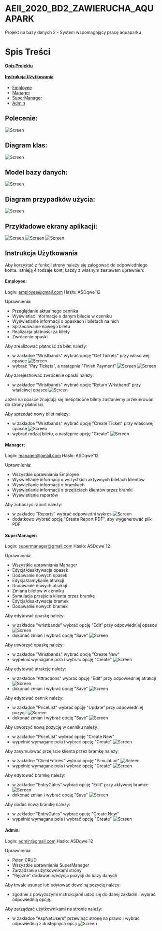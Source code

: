 ﻿# AEII_2020_BD2_ZAWIERUCHA_AQUAPARK
Projekt na bazy danych 2 - System wspomagający pracę aquaparku

# Spis Treści
#### [Opis Projektu](https://github.com/PawZawDev/AEII_2020_BD2_ZAWIERUCHA_AQUAPARK/blob/master/README.md#polecenie)
#### [Instrukcja Użytkowania](https://github.com/PawZawDev/AEII_2020_BD2_ZAWIERUCHA_AQUAPARK/blob/master/README.md#instrukcja-u%C5%BCytkowania)
- [Employee](https://github.com/PawZawDev/AEII_2020_BD2_ZAWIERUCHA_AQUAPARK/blob/master/README.md#employee)
- [Manager](https://github.com/PawZawDev/AEII_2020_BD2_ZAWIERUCHA_AQUAPARK/blob/master/README.md#manager)
- [SuperManager](https://github.com/PawZawDev/AEII_2020_BD2_ZAWIERUCHA_AQUAPARK/blob/master/README.md#supermanager)
- [Admin](https://github.com/PawZawDev/AEII_2020_BD2_ZAWIERUCHA_AQUAPARK/blob/master/README.md#admin)

## Polecenie:
![Screen](documentation/Polecenie.jpg)


## Diagram klas:

![Screen](documentation/Classes.png)

## Model bazy danych:

![Screen](documentation/DatabaseModel.png)

## Diagram przypadków użycia:

![Screen](documentation/UseCase.jpg)

## Przykładowe ekrany aplikacji:

![Screen](documentation/Landing.png)
![Screen](documentation/Login.png)
![Screen](documentation/Wristbands.png)



## Instrukcja Użytkowania

Aby korzystać z funkcji strony należy się zalogować do odpowiedniego konta.
Istnieją 4 rodzaje kont, każdy z własnym zestawem uprawnień:

#### Employee:
Login: employee@gmail.com
Hasło: ASDqwe`12

Uprawnienia:
- Przeglądanie aktualnego cennika
- Wyświetlać informacje o danym bilecie w cenniku
- Wyświetlanie informacji o opaskach i biletach na nich
- Sprzedawanie nowego biletu
- Realizacja płatności za bilety
- Zwrócenie opaski

Aby zrealizować płatność za bilet należy:
- w zakładce "Wristbands" wybrać opcję "Get Tickets" przy właściwej opasce
![Screen](documentation/get_ticket.png)
- wybrać "Pay Tickets", a następnie "Finish Payment"
![Screen](documentation/pay_tickets.png)
![Screen](documentation/finish_payment.png)

Aby zarejestrować zwrócenie opaski należy:
- w zakładce "Wristbands" wybrać opcję "Return Wristband" przy właściwej opasce
![Screen](documentation/return_wristband.png)

Jeżeli na opasce znajdują się nieopłacone bilety zostaniemy przekierowani do strony płatności.

Aby sprzedać nowy bilet należy:
- w zakładce "Wristbands" wybrać opcję "Create Ticket" przy właściwej opasce
![Screen](documentation/create_ticket.png)
- wybrać rodzaj biletu, a następnie opcję "Create"
![Screen](documentation/add_ticket.png)

#### Manager:
Login: manager@gmail.com
Hasło: ASDqwe`12

Uprawnienia:
- Wszystkie uprawniania Employee
- Wyświetlanie informacji o wszystkich aktywnych biletach klientów
- Wyświetlanie informacji o bramkach
- Wyświetlanie informacji o przejściach klientów przez bramki
- Wyświetlanie raportów

Aby zobaczyć raport należy:
- w zakładce "Reports" wybrać odpowiedni wykres
![Screen](documentation/report.png)
- dodatkowo wybrać opcję "Create Report PDF", aby wygenerować plik PDF

#### SuperManager:
Login: supermanager@gmail.com
Hasło: ASDqwe`12

Uprawnienia:
- Wszystkie uprawniania Manager
- Edycja/deaktywacja opasek
- Dodawanie nowych opasek
- Edycja/zamykanie atrakcji
- Dodawanie nowych atrakcji
- Zmiana biletów w cenniku
- Symulacja przejścia klienta przez bramkę
- Edycja/deaktywacja bramek
- Dodawanie  nowych bramek

Aby edytować opaskę należy:
- w zakładce "wristbands" wybrać opcję "Edit" przy odpowiedniej opasce
![Screen](documentation/supermanager_wristband.png)
- dokonać zmian i wybrać opcję "Save"
![Screen](documentation/edit_wristband.png)

Aby utworzyć opaskę należy:
- w zakładce "Wristbands" wybrać opcję "Create New"
- wypełnić wymagane pola i wybrać opcję "Create"
![Screen](documentation/create_wristband.png)

Aby edytować atrakcję należy:
- w zakładce "Attractions" wybrać opcję "Edit" przy odpowiedniej atrakcji
![Screen](documentation/supermanager_attractions.png)
- dokonać zmian i wybrać opcję "Save"
![Screen](documentation/edit_attraction.png)

Aby edytować cennik należy:
- w zakładce "PriceList" wybrać opcję "Update" przy odpowiedniej pozycji
![Screen](documentation/supermanager_pricelist.png)
- dokonać zmian i wybrać opcję "Save"
![Screen](documentation/edit_pricelist.png)

Aby utworzyć nową pozycję w cenniku należy:
- w zakładce "PriceList" wybrać opcję "Create New"
- wypełnić wymagane pola i wybrać opcję "Create"
![Screen](documentation/create_pricelist.png)

Aby zasymulować przejście klienta przez bramkę należy:
- w zakładce "ClientEntries" wybrać opcję "Simulation"
![Screen](documentation/supermanager_cliententries.png)
- wypełnić wymagane pola i wybrać opcję "Create"
![Screen](documentation/create_entry.png)

Aby edytować bramkę należy:
- w zakładce "EntryGates" wybrać opcję "Edit" przy aktywnej bramce
![Screen](documentation/supermanager_entrygates.png)
- dokonać zmian i wybrać opcję "Save"
![Screen](documentation/edit_entrygate.png)

Aby dodać nową bramkę należy:
- w zakładce "EntryGates" wybrać opcję "Create New"
- wypełnić wymagane pola i wybrać opcję "Create"
![Screen](documentation/create_entrygate.png)

#### Admin:
Login: admin@gmail.com
Hasło: ASDqwe`12

Uprawnienia:
- Pełen CRUD
- Wszystkie uprawnienia SuperManager
- Zarządzanie użytkownikami strony
- "Ręczne" dodawanie/edycja pozycji do bazy danych

Aby trwale usunąć lub edytować dowolną pozycję należy:
- zgodnie z powyższymi instrukcjami udać się do danej zakładni i wybrać odpowiednią opcję.

Aby zarządzać użytkownikami na stronie należy:
- w zakładce "AspNetUsers" przewinąć stronę na prawo i wybrać odpowiednią z dostępnych opcji
![Screen](documentation/admin.png)
